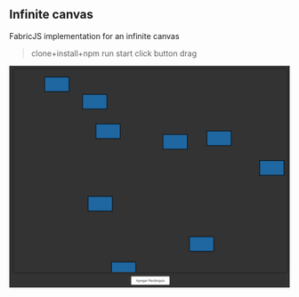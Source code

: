 ## Infinite canvas

FabricJS implementation for an infinite canvas

> clone+install+npm run start
> click button
> drag

<img src="./screenshot.png">
